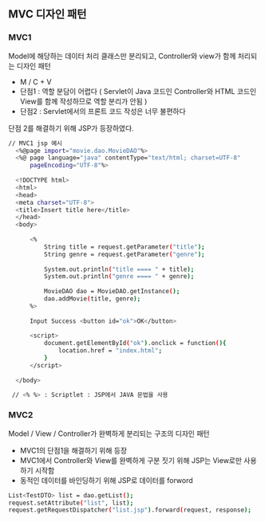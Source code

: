 ## MVC 디자인 패턴
### MVC1
Model에 해당하는 데이터 처리 클래스만 분리되고, Controller와 view가 함께 처리되는 디자인 패턴
- M / C + V
- 단점1 : 역할 분담이 어렵다 ( Servlet이 Java 코드인 Controller와 HTML 코드인 View를 함께 작성하므로 역할 분리가 안됨 )
- 단점2 : Servlet에서의 프론트 코드 작성은 너무 불편하다

단점 2를 해결하기 위해 JSP가 등장하였다.

```bash
// MVC1 jsp 예시
  <%@page import="movie.dao.MovieDAO"%>
  <%@ page language="java" contentType="text/html; charset=UTF-8"
      pageEncoding="UTF-8"%>
      
  <!DOCTYPE html>
  <html>
  <head>
  <meta charset="UTF-8">
  <title>Insert title here</title>
  </head>
  <body>
  
      <%
          String title = request.getParameter("title");
          String genre = request.getParameter("genre");
          
          System.out.println("title ==== " + title);
          System.out.println("genre ==== " + genre);
          
          MovieDAO dao = MovieDAO.getInstance();
          dao.addMovie(title, genre);
      %>
      
      Input Success <button id="ok">OK</button>
      
      <script>
          document.getElementById("ok").onclick = function(){
              location.href = "index.html";
          }
      </script>
      
  </body>

 // <% %> : Scriptlet : JSP에서 JAVA 문법을 사용
```

### MVC2
Model / View / Controller가 완벽하게 분리되는 구조의 디자인 패턴
- MVC1의 단점1을 해결하기 위해 등장
- MVC1에서 Controller와 View를 완벽하게 구분 짓기 위해 JSP는 View로만 사용하기 시작함
- 동적인 데이터를 바인딩하기 위해 JSP로 데이터를 forword

``` bash
List<TestDTO> list = dao.getList();
request.setAttribute("list", list);
request.getRequestDispatcher("list.jsp").forward(request, response);
```
